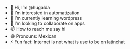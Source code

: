 - 👋 Hi, I’m @hugalda
- 👀 I’m interested in automatization 
- 🌱 I’m currently learning wordpress
- 💞️ I’m looking to collaborate on apps
- 📫 How to reach me say hi
- 😄 Pronouns: Mexican
- ⚡ Fun fact: Internet is not what is use to be on latinchat

<!---
hugalda/hugalda is a ✨ special ✨ repository because its `README.md` (this file) appears on your GitHub profile.
You can click the Preview link to take a look at your changes.
--->
